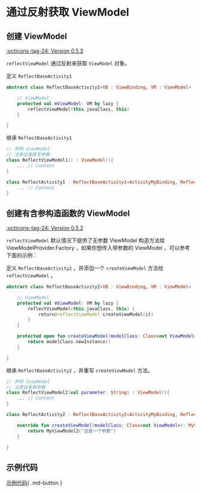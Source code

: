 # 通过反射获取 ViewModel

## 创建 ViewModel 

[:octicons-tag-24: Version 0.5.2](https://sakurajimamaii.github.io/AVE-DOC/version/tools/#052)

`reflectViewModel` 通过反射来获取 `ViewModel` 对象。

定义 `ReflectBaseActivity1`

```kotlin
abstract class ReflectBaseActivity1<VB : ViewBinding, VM : ViewModel> : AppCompatActivity() {

    // ViewModel
    protected val mViewModel: VM by lazy {
        reflectViewModel(this.javaClass, this)
    }

}
```

继承 `ReflectBaseActivity1`

```kotlin
// 声明 ViewModel
// 注意这里是无参数
class ReflectViewModel1() : ViewModel(){
    ... // Content
}

class ReflectActivity1 : ReflectBaseActivity1<ActivityMyBinding, ReflectViewModel1>() {
    ... // Content
}
```

## 创建有含参构造函数的 ViewModel 

[:octicons-tag-24: Version 0.5.2](https://sakurajimamaii.github.io/AVE-DOC/version/tools/#052)

`reflectViewModel` 默认情况下提供了无参数 ViewModel 构造方法给 ViewModelProvider.Factory ，如果你想传入带参数的 ViewModel ，可以参考下面的示例：

定义 `ReflectBaseActivity2` ，并添加一个 `createViewModel` 方法给 `reflectViewModel` 。

```kotlin
abstract class ReflectBaseActivity2<VB : ViewBinding, VM : ViewModel> : AppCompatActivity() {

    // ViewModel
    protected val mViewModel: VM by lazy {
        reflectViewModel(this.javaClass, this) {
            return@reflectViewModel createViewModel(it)
        }
    }

    protected open fun createViewModel(modelClass: Class<out ViewModel>): ViewModel {
        return modelClass.newInstance()
    }

}
```
 
继承 `ReflectBaseActivity2` ，并重写 `createViewModel` 方法。

```kotlin
// 声明 ViewModel
// 注意这里有参数
class ReflectViewModel2(val parameter: String) : ViewModel(){
    ... // Content
}

class ReflectActivity2 : ReflectBaseActivity2<ActivityMyBinding, ReflectViewModel2>() {

    override fun createViewModel(modelClass: Class<out ViewModel>): MyViewModel2 {
        return MyViewModel2("这是一个参数")
    }

}
```

## 示例代码

[示例代码](https://github.com/SakurajimaMaii/Android-Vast-Extension/blob/develop/app/src/main/kotlin/com/ave/vastgui/app/activity/reflection/ReflectBaseActivity.kt){ .md-button }
